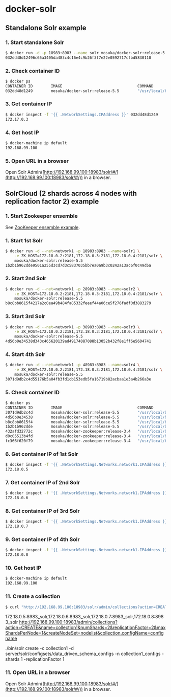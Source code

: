 # docker-solr

## Standalone Solr example

### 1. Start standalone Solr

```sh
$ docker run -d -p 18983:8983 --name solr mosuka/docker-solr:release-5.5
032dd48d12496c65a3405da483c4c16e4c9b26f3f7e22e0592717cfbd5830110
```

### 2. Check container ID

```sh
$ docker ps
CONTAINER ID        IMAGE                                 COMMAND                  CREATED             STATUS              PORTS                                         NAMES
032dd48d1249        mosuka/docker-solr:release-5.5        "/usr/local/bin/docke"   15 seconds ago      Up 14 seconds       0.0.0.0:18983->8983/tcp                       solr
```

### 3. Get container IP

```sh
$ docker inspect -f '{{ .NetworkSettings.IPAddress }}' 032dd48d1249
172.17.0.3
```

### 4. Get host IP

```sh
$ docker-machine ip default
192.168.99.100
```

### 5. Open URL in a browser

Open Solr Admin([http://192.168.99.100:18983/solr/#/](http://192.168.99.100:18983/solr/#/)) in a browser.



## SolrCloud (2 shards across 4 nodes with replication factor 2) example

### 1. Start Zookeeper ensemble

See [ZooKeeper ensemble example](https://hub.docker.com/r/mosuka/docker-zookeeper/).

### 1. Start 1st Solr

```sh
$ docker run -d --net=network1 -p 18983:8983 --name=solr1 \
    -e ZK_HOST=172.18.0.2:2181,172.18.0.3:2181,172.18.0.4:2181/solr \
    mosuka/docker-solr:release-5.5
1b2b1b962dde9501a255d3cd7d3c5837035bb7ea0a9b3c0242a13ac6f0c49d5a
```

### 2. Start 2nd Solr

```sh
$ docker run -d --net=network1 -p 28983:8983 --name=solr2 \
    -e ZK_HOST=172.18.0.2:2181,172.18.0.3:2181,172.18.0.4:2181/solr \
    mosuka/docker-solr:release-5.5
b8c8bb8615f4217a2c0ea49b484fa85332feeef44a06ce5f276fadf0d3883279
```

### 3. Start 3rd Solr

```sh
$ docker run -d --net=network1 -p 38983:8983 --name=solr3 \
    -e ZK_HOST=172.18.0.2:2181,172.18.0.3:2181,172.18.0.4:2181/solr \
    mosuka/docker-solr:release-5.5
4d56b0e34538d343c465620139ad49174087088b13052b432f8e1ff6e5604741
```

### 4. Start 4th Solr

```sh
$ docker run -d --net=network1 -p 48983:8983 --name=solr4 \
    -e ZK_HOST=172.18.0.2:2181,172.18.0.3:2181,172.18.0.4:2181/solr \
    mosuka/docker-solr:release-5.5
3071d9db2c4d55176b5a04fb3fd1cb153edb5fa16719b82acbaa1e3a4b266a3e
```

### 5. Check container ID

```sh
$ docker ps
CONTAINER ID        IMAGE                                 COMMAND                  CREATED              STATUS              PORTS                                         NAMES
3071d9db2c4d        mosuka/docker-solr:release-5.5        "/usr/local/bin/docke"   13 seconds ago       Up 12 seconds       7983/tcp, 0.0.0.0:48983->8983/tcp             solr4
4d56b0e34538        mosuka/docker-solr:release-5.5        "/usr/local/bin/docke"   23 seconds ago       Up 23 seconds       7983/tcp, 0.0.0.0:38983->8983/tcp             solr3
b8c8bb8615f4        mosuka/docker-solr:release-5.5        "/usr/local/bin/docke"   34 seconds ago       Up 34 seconds       7983/tcp, 0.0.0.0:28983->8983/tcp             solr2
1b2b1b962dde        mosuka/docker-solr:release-5.5        "/usr/local/bin/docke"   About a minute ago   Up About a minute   7983/tcp, 0.0.0.0:18983->8983/tcp             solr1
432afd32772c        mosuka/docker-zookeeper:release-3.4   "/usr/local/bin/docke"   9 hours ago          Up 9 hours          2888/tcp, 3888/tcp, 0.0.0.0:32181->2181/tcp   zookeeper3
d0c05513b4fd        mosuka/docker-zookeeper:release-3.4   "/usr/local/bin/docke"   9 hours ago          Up 9 hours          2888/tcp, 3888/tcp, 0.0.0.0:22181->2181/tcp   zookeeper2
fc366f620f79        mosuka/docker-zookeeper:release-3.4   "/usr/local/bin/docke"   9 hours ago          Up 9 hours          2888/tcp, 3888/tcp, 0.0.0.0:12181->2181/tcp   zookeeper1
```

### 6. Get container IP of 1st Solr

```sh
$ docker inspect -f '{{ .NetworkSettings.Networks.network1.IPAddress }}' solr1
172.18.0.5
```

### 7. Get container IP of 2nd Solr

```sh
$ docker inspect -f '{{ .NetworkSettings.Networks.network1.IPAddress }}' solr2
172.18.0.6
```

### 8. Get container IP of 3rd Solr

```sh
$ docker inspect -f '{{ .NetworkSettings.Networks.network1.IPAddress }}' solr3
172.18.0.7
```

### 9. Get container IP of 4th Solr

```sh
$ docker inspect -f '{{ .NetworkSettings.Networks.network1.IPAddress }}' solr4
172.18.0.8
```

### 10. Get host IP

```sh
$ docker-machine ip default
192.168.99.100
```

### 11. Create a collection

```sh
$ curl "http://192.168.99.100:18983/solr/admin/collections?action=CREATE&name=collection1&numShards=2&replicationFactor=2&maxShardsPerNode=1&createNodeSet=172.18.0.5:8983_solr,172.18.0.6:8983_solr,172.18.0.7:8983_solr,172.18.0.8:8983_solr&collection.configName=collection1_configs"
```
172.18.0.5:8983_solr,172.18.0.6:8983_solr,172.18.0.7:8983_solr,172.18.0.8:8983_solr
http://192.168.99.100:18983/admin/collections?action=CREATE&name=collection1&numShards=2&replicationFactor=2&maxShardsPerNode=1&createNodeSet=nodelist&collection.configName=configname

./bin/solr create -c collection1 -d server/solr/configsets/data_driven_schema_configs -n collection1_configs -shards 1 -replicationFactor 1

### 11. Open URL in a browser

Open Solr Admin([http://192.168.99.100:18983/solr/#/](http://192.168.99.100:18983/solr/#/)) in a browser.
